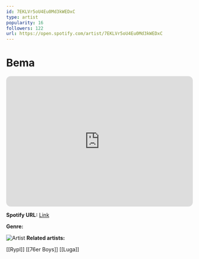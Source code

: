 ```yaml
---
id: 7EKLVr5oU4Eu0Md3kWEDxC
type: artist
popularity: 16
followers: 122
url: https://open.spotify.com/artist/7EKLVr5oU4Eu0Md3kWEDxC
---
```

# Bema

<iframe style="border-radius:12px" src="https://open.spotify.com/embed/artist/7EKLVr5oU4Eu0Md3kWEDxC" width="100%" height="352" frameBorder="0" allowfullscreen="" allow="autoplay; clipboard-write; encrypted-media; fullscreen; picture-in-picture" loading="lazy"></iframe>

**Spotify URL:** [Link](https://open.spotify.com/artist/7EKLVr5oU4Eu0Md3kWEDxC)

**Genre:** 

![Artist](https://i.scdn.co/image/ab6761610000e5eba3da768b71f047d8528925ae)
**Related artists:**

[[Rypl]]
[[76er Boys]]
[[Luga]]
